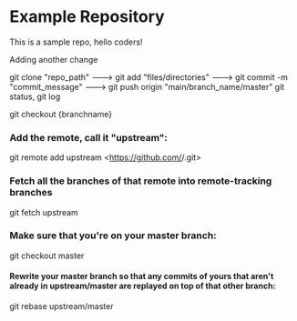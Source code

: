 # Example Repository <!-- (# - H1 header) -->

This is a sample repo, hello coders!

Adding another change

<!-- (.md - markdown) -->
 
 git clone "repo_path" ---> git add "files/directories" ---> git commit -m "commit_message" ---> git push origin "main/branch_name/master"
 git status, git log

git checkout {branchname}

### Add the remote, call it "upstream":

git remote add upstream <https://github.com/<whoever>/<whatever>.git>

### Fetch all the branches of that remote into remote-tracking branches

git fetch upstream

### Make sure that you're on your master branch:

git checkout master

#### Rewrite your master branch so that any commits of yours that aren't already in upstream/master are replayed on top of that other branch:

git rebase upstream/master
